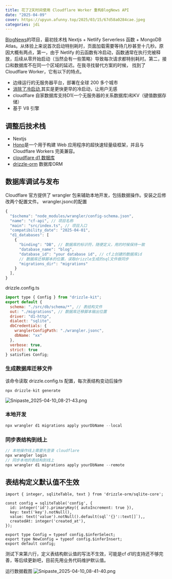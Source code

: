 ```yaml
---
title: 花了2天时间使用 Cloudflare Worker 重构BlogNews API
date: "2025-04-09"
cover: https://upyun.afunny.top/2025/03/15/67d58a0284cae.jpeg
categories: jdi
---
```

[BlogNews](https://s.afunny.top/azq5ur)的项目，最初技术栈 Nextjs + Netlify Serverless 函数 + MongoDB Atlas。从体验上来说首次启动特别耗时，页面加载需要等待几秒甚至十几秒。原因大概有两点，第一，由于 Netlify 的云函数有冷启动，函数通常在执行完被释放，后续从零开始启动（当然会有一些策略）导致每次请求都特别耗时。第二，接口和数据库不在同一个区域的延迟。在我寻找替代方案的时候， 找到了 Cloudflare Worker，它有以下的特点。
- 边缘运行的无服务器平台，部署在全球 200 多个城市
- [消除了冷启动](https://blog.cloudflare.com/eliminating-cold-starts-with-cloudflare-workers/),其实是更快更早的冷启动，让用户无感
- cloudflare 自家数据库支持D1(一个无服务器的关系数据库)和KV（键值数据存储）
- 基于 V8 引擎

## 调整后技术栈
- Nextjs
- [Hono](https://github.com/honojs/hono)是一个用于构建 Web 应用程序的超快速轻量级框架，并且与 Cloudflare Workers 完美兼容。
- [cloudflare d1 数据库](https://developers.cloudflare.com/d1/)
- [drizzle-orm](https://github.com/drizzle-team/drizzle-orm) 数据库ORM

## 数据库调试与发布
Cloudflare 官方提供了 wrangler 包来辅助本地开发，包括数据操作。安装之后修改两个配置文件。
wrangler.jsonc的配置
```js
{
  "$schema": "node_modules/wrangler/config-schema.json",
  "name": "cf-api", // 项目名称
  "main": "src/index.ts", // 项目入口
  "compatibility_date": "2025-04-01",
  "d1_databases": [
    {
      "binding": "DB", // 数据库的标识符，随便定义，用的时候保持一致
      "database_name": "blog",
      "database_id": "your database id", // cf上创建的数据库id
      // 数据库迁移脚本的位置，读取drizzle生成的sql文件做同步
      "migrations_dir": "migrations"
    }
  ],
}
```

drizzle.config.ts
```js
import type { Config } from "drizzle-kit";
export default {
  schema: "./src/db/schema/*", // 表结构文件
  out: "./migrations", // 数据库迁移脚本输出位置
  driver: "d1-http",
  dialect: "sqlite",
  dbCredentials: {
    wranglerConfigPath: "./wrangler.jsonc",
    dbName: "xx"
  },
  verbose: true,
  strict: true
} satisfies Config;
```


### 生成数据库迁移文件
该命令读取 drizzle.config.ts 配置，每次表结构变动后操作
```js
npx drizzle-kit generate
```
![Snipaste_2025-04-10_08-21-43.png](https://upyun.afunny.top/2025/04/10/67f70f373ce0c.png)
### 本地开发
```js
npx wrangler d1 migrations apply yourDbName --local
```

### 同步表结构到线上
```js
// 本地操作线上需要先登录 cloudflare
npx wrangler login
// 同步本地的表结构到线上
npx wrangler d1 migrations apply yourDbName --remote
```

## 表结构定义默认值不生效
```sql{6}
import { integer, sqliteTable, text } from 'drizzle-orm/sqlite-core';

const config = sqliteTable('config', {
  id: integer('id').primaryKey({ autoIncrement: true }),
  key: text('key').notNull(),
  value: text('value').notNull().default(sql`'{}'::text[]`),,
  createdAt: integer('created_at'),
});

export type Config = typeof config.$inferSelect;
export type NewConfig = typeof config.$inferInsert;
export default config;
```
测试下来第六行，定义表结构默认值的写法不生效，可能是cf d1的支持还不够完善，等后续更新吧，目前先用业务代码维护默认值。


运行数据截图
![Snipaste_2025-04-10_08-41-40.png](https://upyun.afunny.top/2025/04/10/67f713ebec68b.png)
